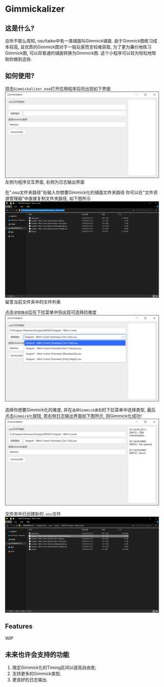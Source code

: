 # Gimmickalizer

## 这是什么?
总所不那么周知, osu!taiko中有一类铺面叫Gimmick铺面. 由于Gimmick图练习成本较高, 且优质的Gimmick图对于一般玩家而言较难获取, 为了更为廉价地练习Gimmick图, 可以将普通的铺面转换为Gimmick图. 这个小程序可以较为轻松地帮助你做到这些.

## 如何使用?
双击`Gimmickalizer.exe`打开应用程序后将出现如下界面
<img src="./docs/startUp.png">
左侧为程序交互界面, 右侧为日志输出界面

在".osu文件夹路径"处输入你想要Gimmick化的铺面文件夹路径
你可以在"文件资源管理器"中直接复制文件夹路径, 如下图所示
<img src="./docs/fileExplorer.png">
留意当前文件夹中的文件列表

点击`读取路径`后在下拉菜单中将出现可选择的难度
<img src="./docs/showDiffComboBox.png">

选择你想要Gimmick化的难度, 并在`选择Gimmick类型`的下拉菜单中选择类型, 最后点击`Gimmick化`按钮, 若右侧日志输出界面如下图所示, 则Gimmick化成功!
<img src="./docs/showGimmickalize.png">

文件夹中已创建新的`.osu`文件
<img src="./docs/showGimmickalized.png">

## Features
WIP

## 未来也许会支持的功能
1. 限定Gimmick化的Timing区间以提高自由度;
2. 支持更多的Gimmick类型; 
3. 更良好的日志输出.